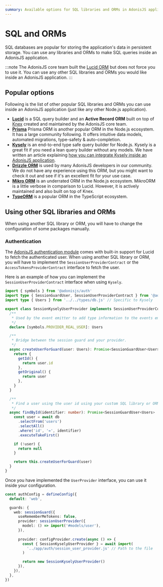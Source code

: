 ```yaml
---
summary: Available options for SQL libraries and ORMs in AdonisJS applications.
---
```


# SQL and ORMs

SQL databases are popular for storing the application's data in persistent storage. You can use any libraries and ORMs to make SQL queries inside an AdonisJS application.

:::note
The AdonisJS core team built the [Lucid ORM](./lucid.md) but does not force you to use it. You can use any other SQL libraries and ORMs you would like inside an AdonisJS application.
:::

## Popular options

Following is the list of other popular SQL libraries and ORMs you can use inside an AdonisJS application (just like any other Node.js application).

- [**Lucid**](./lucid.md) is a SQL query builder and an **Active Record ORM** built on top of [Knex](https://knexjs.org) created and maintained by the AdonisJS core team.
- [**Prisma**](https://prisma.io/orm) Prisma ORM is another popular ORM in the Node.js ecosystem. It has a large community following. It offers intuitive data models, automated migrations, type-safety & auto-completion.
- [**Kysely**](https://kysely.dev/docs/getting-started) is an end-to-end type safe query builder for Node.js. Kysely is a great fit if you need a lean query builder without any models. We have written an article explaining [how you can integrate Kysely inside an AdonisJS application](https://adonisjs.com/blog/kysely-with-adonisjs).
- [**Drizzle ORM**](https://orm.drizzle.team/) is used by many AdonisJS developers in our community. We do not have any experience using this ORM, but you might want to check it out and see if it's an excellent fit for your use case.
- [**Mikro ORM**](https://mikro-orm.io/docs/guide/first-entity) is an underrated ORM in the Node.js ecosystem. MikroORM is a little verbose in comparison to Lucid. However, it is actively maintained and also built on top of Knex.
- [**TypeORM**](https://typeorm.io) is a popular ORM in the TypeScript ecosystem.

## Using other SQL libraries and ORMs

When using another SQL library or ORM, you will have to change the configuration of some packages manually.

### Authentication

The [AdonisJS authentication module](../authentication/introduction.md) comes with built-in support for Lucid to fetch the authenticated user. When using another SQL library or ORM, you will have to implement the `SessionUserProviderContract` or the `AccessTokensProviderContract` interface to fetch the user.

Here is an example of how you can implement the `SessionUserProviderContract` interface when using `Kysely`.

```ts
import { symbols } from '@adonisjs/auth'
import type { SessionGuardUser, SessionUserProviderContract } from '@adonisjs/auth/types/session'
import type { Users } from '../../types/db.js' // Specific to Kysely

export class SessionKyselyUserProvider implements SessionUserProviderContract<Users> {
  /**
   * Used by the event emitter to add type information to the events emitted by the session guard.
   */   
  declare [symbols.PROVIDER_REAL_USER]: Users

  /**
   * Bridge between the session guard and your provider.
   */
  async createUserForGuard(user: Users): Promise<SessionGuardUser<Users>> {
    return {
      getId() {
        return user.id
      },
      getOriginal() {
        return user
      },
    }
  }

  /**
   * Find a user using the user id using your custom SQL library or ORM.
   */
  async findById(identifier: number): Promise<SessionGuardUser<Users> | null> {
    const user = await db
      .selectFrom('users')
      .selectAll()
      .where('id', '=', identifier)
      .executeTakeFirst()

    if (!user) {
      return null
    }

    return this.createUserForGuard(user)
  }
}
```

Once you have implemented the `UserProvider` interface, you can use it inside your configuration.

```ts
const authConfig = defineConfig({
  default: 'web',

  guards: {
    web: sessionGuard({
      useRememberMeTokens: false,
      provider: sessionUserProvider({
        model: () => import('#models/user'),
      }),
      
      provider: configProvider.create(async () => {
        const { SessionKyselyUserProvider } = await import(
          '../app/auth/session_user_provider.js' // Path to the file
        )

        return new SessionKyselyUserProvider()
      }),
    }),
  },
})
```
